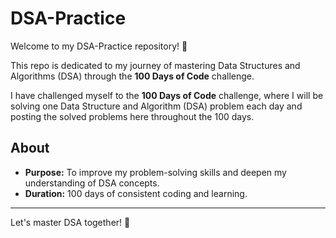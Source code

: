 # DSA-Practice

Welcome to my DSA-Practice repository! 🎉

This repo is dedicated to my journey of mastering Data Structures and Algorithms (DSA) through the **100 Days of Code** challenge.

I have challenged myself to the **100 Days of Code** challenge, where I will be solving one Data Structure and Algorithm (DSA) problem each day
and posting the solved problems here throughout the 100 days.


## About

- **Purpose:** To improve my problem-solving skills and deepen my understanding of DSA concepts.
- **Duration:** 100 days of consistent coding and learning.


---

Let's master DSA together! 🚀


